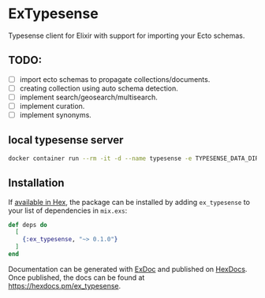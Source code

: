 # ExTypesense

Typesense client for Elixir with support for importing your Ecto schemas.

## TODO:

- [ ] import ecto schemas to propagate collections/documents.
- [ ] creating collection using auto schema detection.
- [ ] implement search/geosearch/multisearch.
- [ ] implement curation.
- [ ] implement synonyms.

## local typesense server

```bash
docker container run --rm -it -d --name typesense -e TYPESENSE_DATA_DIR=/data -e TYPESENSE_API_KEY=xyz -v /tmp/typesense-server-data:/data -p 8108:8108 typesense/typesense:0.23.1
```

## Installation

If [available in Hex](https://hex.pm/docs/publish), the package can be installed
by adding `ex_typesense` to your list of dependencies in `mix.exs`:

```elixir
def deps do
  [
    {:ex_typesense, "~> 0.1.0"}
  ]
end
```

Documentation can be generated with [ExDoc](https://github.com/elixir-lang/ex_doc)
and published on [HexDocs](https://hexdocs.pm). Once published, the docs can
be found at <https://hexdocs.pm/ex_typesense>.

